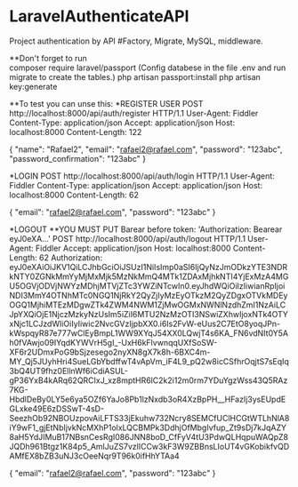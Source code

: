 # LaravelAuthenticateAPI

Project authentication by API
#Factory, Migrate, MySQL, middleware. 


**Don't forget to run  
composer require laravel/passport (Config databese in the file .env and run migrate to create the tables.)
php artisan passport:install
php artisan key:generate


**To test you can unse this:
*REGISTER USER
POST http://localhost:8000/api/auth/register HTTP/1.1
User-Agent: Fiddler
Content-Type: application/json
Accept: application/json
Host: localhost:8000
Content-Length: 122

{
  "name": "Rafael2",
  "email": "rafael2@rafael.com",
  "password": "123abc",
  "password_confirmation": "123abc"
}

*LOGIN
POST http://localhost:8000/api/auth/login HTTP/1.1
User-Agent: Fiddler
Content-Type: application/json
Accept: application/json
Host: localhost:8000
Content-Length: 62

{
  "email": "rafael2@rafael.com",
  "password": "123abc"
}

*LOGOUT
**YOU MUST PUT Barear before token: 'Authorization: Bearear eyJ0eXA...'
POST http://localhost:8000/api/auth/logout HTTP/1.1
User-Agent: Fiddler
Accept: application/json
Host: localhost:8000
Content-Length: 62
Authorization: eyJ0eXAiOiJKV1QiLCJhbGciOiJSUzI1NiIsImp0aSI6IjQyNzJmODkzYTE3NDRkNTY0ZGNkMmYyMjMxMjk5MzNkMmQ4MTk1ZDAxMjhkNTI4YjExMzA4MGU5OGVjODVjNWYzMDhjMTVjZTc3YWZiNTcwIn0.eyJhdWQiOiIzIiwianRpIjoiNDI3MmY4OTNhMTc0NGQ1NjRkY2QyZjIyMzEyOTkzM2QyZDgxOTVkMDEyOGQ1MjhiMTEzMDgwZTk4ZWM4NWM1ZjMwOGMxNWNlNzdhZmI1NzAiLCJpYXQiOjE1NjczMzkyNzUsIm5iZiI6MTU2NzMzOTI3NSwiZXhwIjoxNTk4OTYxNjc1LCJzdWIiOiIyIiwic2NvcGVzIjpbXX0.i6Is2FvW-eUus2C7EtO8yoqJPn-kWspqyR87e777wClEyBmpL1WW9XYqJ54XX0LQwjT4s6KA_FN6vdNIt0Y5Ah0fVAwjo09IYqdKYWVrH5gI_-UxH6kFlvwnqqUXfSoSW-XF6r2UDmxPoG9bSjzesego2nyXN8gX7k8h-6BXC4m-MY_Qj5JUyhHri4SueLGbYbdffwT4vApVm_iF4L9_pQ2w8icCSfhrOqjtS7sEqIq3bQ4UT9fhz0EllnWf6iCdiASUL-gP36YxB4kARq62QRCIxJ_xz8mptHR6lC2k2i12m0rm7YDuYgzWss43Q5RAz7KG-HbdlDeBy0LY5e6ya5OZf6YaJo8Pb1lzNxdb3oR4XzBpPH__HFazIj3ysEUpdEGLxke49E6zDSSwT-4sD-SeezhOb92NBOUzpovAiLFTS33jEkuhw732Ncry8SEMCfUClHCGtWTLhNlA8iY9wF1_gjEtNbIjvkNcMXhP1olxLQCBMPk3DdhjOfMbgIvfup_Zt9sDj7kJqAZY8aH5YdJIMuB17NBsnCesRgI086JNN8boD_CfFyV4tU3PdwQLHqpuWAQpZ8JQDh961Btgz1K84p5_AmlJuZS7vzlICCw3kF3W9ZBBnsLIoUT4vGKobikfvQDAMfEX8bZB3uNJ3cOeeNqr9T96k0ifHhYTAa4

{
  "email": "rafael2@rafael.com",
  "password": "123abc"
}